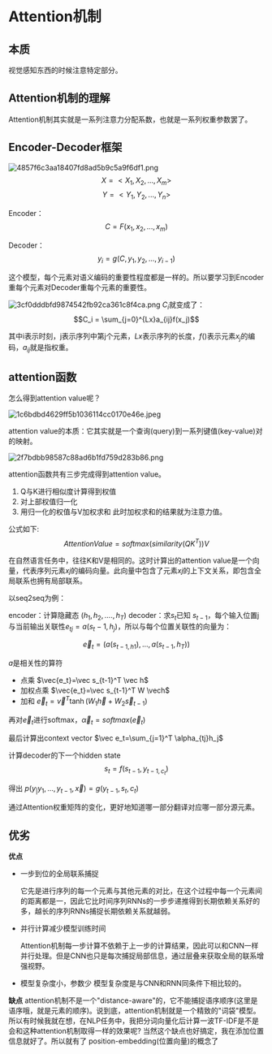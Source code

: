 # Attention机制
## 本质
视觉感知东西的时候注意特定部分。

## Attention机制的理解
Attention机制其实就是一系列注意力分配系数，也就是一系列权重参数罢了。

## Encoder-Decoder框架

![4857f6c3aa18407fd8ad5b9c5a9f6df1.png](en-resource://database/5586:1)
$$X=<X_1,X_2,...,X_m>$$
$$Y=<Y_1,Y_2,...,Y_n>$$

Encoder：
$$C=F(x_1,x_2,...,x_m)$$

Decoder：
$$y_i=g(C,y_1,y_2,...,y_{i-1})$$

这个模型，每个元素对语义编码的重要性程度都是一样的。所以要学习到Encoder重每个元素对Decoder重每个元素的重要性。

![3cf0dddbfd9874542fb92ca361c8f4ca.png](en-resource://database/5608:0)
$C_i$就变成了：
$$C_i = \sum_{j=0}^{Lx}a_{ij}f(x_j)$$


其中i表示时刻，j表示序列中第j个元素，$Lx$表示序列的长度，$f()$表示元素$x_j$的编码，$a_{ij}$就是指权重。
## attention函数
怎么得到attention value呢？

![1c6bdbd4629ff5b1036114cc0170e46e.jpeg](en-resource://database/5610:0)


attention value的本质：它其实就是一个查询(query)到一系列键值(key-value)对的映射。

![2f7bdbb98587c88ad6b1fd759d283b86.png](en-resource://database/5612:0)


attention函数共有三步完成得到attention value。
1. Q与K进行相似度计算得到权值
2. 对上部权值归一化
3. 用归一化的权值与V加权求和
此时加权求和的结果就为注意力值。

公式如下:
$$Attention Value = softmax(similarity(QK^T))V$$

在自然语言任务中，往往K和V是相同的。这时计算出的attention value是一个向量，代表序列元素$xj$的编码向量。此向量中包含了元素$xj$的上下文关系，即包含全局联系也拥有局部联系。


以seq2seq为例：

encoder：计算隐藏态 $(h_1,h_2,....,h_T)$
decoder：求$s_t$已知 $s_{t-1}$，每个输入位置j与当前输出关联性$e_{tj}=a(s_t-1,h_j)$，所以与每个位置关联性的向量为：

$$\vec e_t=(a(s_{t-1,h1}),...,a(s_{t-1},h_T))$$

$a$是相关性的算符
* 点乘 $\vec{e_t}=\vec s_{t-1}^T \vec h$
* 加权点乘 $\vec{e_t}=\vec s_{t-1}^T W \vech$
* 加和 $\vec e_t=\vec v^T \tanh(W_1\vec h+W_2\vec s_{t-1})$

再对$\vec e_t$进行softmax，$\vec\alpha_t=softmax(\vec e_t)$

最后计算出context vector  $\vec e_t=\sum_{j=1}^T \alpha_{tj}h_j$

计算decoder的下一个hidden state $$s_t=f(s_{t-1},y_{t-1,c_t})$$

得出 $p(y_|y_1,...,y_{t-1},\vec x) = g(y_{t-1},s_t,c_t)$

通过Attention权重矩阵的变化，更好地知道哪一部分翻译对应哪一部分源元素。

## 优劣
**优点**
* 一步到位的全局联系捕捉
   
   它先是进行序列的每一个元素与其他元素的对比，在这个过程中每一个元素间的距离都是一，因此它比时间序列RNNs的一步步递推得到长期依赖关系好的多，越长的序列RNNs捕捉长期依赖关系就越弱。
   
* 并行计算减少模型训练时间

    Attention机制每一步计算不依赖于上一步的计算结果，因此可以和CNN一样并行处理。但是CNN也只是每次捕捉局部信息，通过层叠来获取全局的联系增强视野。
    
* 模型复杂度小，参数少
    模型复杂度是与CNN和RNN同条件下相比较的。

**缺点**
    attention机制不是一个"distance-aware"的，它不能捕捉语序顺序(这里是语序哦，就是元素的顺序)。说到底，attention机制就是一个精致的"词袋"模型。所以有时候我就在想，在NLP任务中，我把分词向量化后计算一波TF-IDF是不是会和这种attention机制取得一样的效果呢? 当然这个缺点也好搞定，我在添加位置信息就好了。所以就有了 position-embedding(位置向量)的概念了




